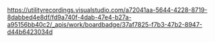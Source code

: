 https://utilityrecordings.visualstudio.com/a72041aa-5644-4228-8719-8dabbed4e8df/fd9a740f-4dab-47e4-b27a-a95156bb40c2/_apis/work/boardbadge/37af7825-f7b3-47b2-8947-d44b6423034d
